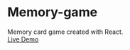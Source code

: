 # Memory-game
Memory card game created with React.  
[Live Demo](https://tanzeb9277.github.io/memory-game/)
